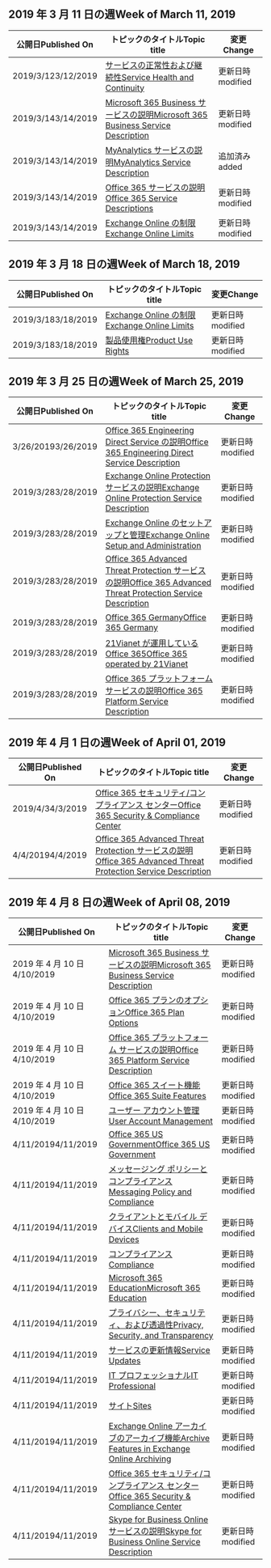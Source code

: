 <!-- This file is generated automatically each week. Changes made to this file will be overwritten.-->




## <a name="week-of-march-11-2019"></a><span data-ttu-id="fd4ba-101">2019 年 3 月 11 日の週</span><span class="sxs-lookup"><span data-stu-id="fd4ba-101">Week of March 11, 2019</span></span>


| <span data-ttu-id="fd4ba-102">公開日</span><span class="sxs-lookup"><span data-stu-id="fd4ba-102">Published On</span></span> |<span data-ttu-id="fd4ba-103">トピックのタイトル</span><span class="sxs-lookup"><span data-stu-id="fd4ba-103">Topic title</span></span> | <span data-ttu-id="fd4ba-104">変更</span><span class="sxs-lookup"><span data-stu-id="fd4ba-104">Change</span></span> |
|------|------------|--------|
| <span data-ttu-id="fd4ba-105">2019/3/12</span><span class="sxs-lookup"><span data-stu-id="fd4ba-105">3/12/2019</span></span> | [<span data-ttu-id="fd4ba-106">サービスの正常性および継続性</span><span class="sxs-lookup"><span data-stu-id="fd4ba-106">Service Health and Continuity</span></span>](/Office365/ServiceDescriptions/office-365-platform-service-description/service-health-and-continuity) | <span data-ttu-id="fd4ba-107">更新日時</span><span class="sxs-lookup"><span data-stu-id="fd4ba-107">modified</span></span> |
| <span data-ttu-id="fd4ba-108">2019/3/14</span><span class="sxs-lookup"><span data-stu-id="fd4ba-108">3/14/2019</span></span> | [<span data-ttu-id="fd4ba-109">Microsoft 365 Business サービスの説明</span><span class="sxs-lookup"><span data-stu-id="fd4ba-109">Microsoft 365 Business Service Description</span></span>](/Office365/ServiceDescriptions/microsoft-365-business-service-description) | <span data-ttu-id="fd4ba-110">更新日時</span><span class="sxs-lookup"><span data-stu-id="fd4ba-110">modified</span></span> |
| <span data-ttu-id="fd4ba-111">2019/3/14</span><span class="sxs-lookup"><span data-stu-id="fd4ba-111">3/14/2019</span></span> | [<span data-ttu-id="fd4ba-112">MyAnalytics サービスの説明</span><span class="sxs-lookup"><span data-stu-id="fd4ba-112">MyAnalytics Service Description</span></span>](/Office365/ServiceDescriptions/mya-service-description) | <span data-ttu-id="fd4ba-113">追加済み</span><span class="sxs-lookup"><span data-stu-id="fd4ba-113">added</span></span> |
| <span data-ttu-id="fd4ba-114">2019/3/14</span><span class="sxs-lookup"><span data-stu-id="fd4ba-114">3/14/2019</span></span> | [<span data-ttu-id="fd4ba-115">Office 365 サービスの説明 </span><span class="sxs-lookup"><span data-stu-id="fd4ba-115">Office 365 Service Descriptions </span></span>](/Office365/ServiceDescriptions/office-365-service-descriptions-technet-library) | <span data-ttu-id="fd4ba-116">更新日時</span><span class="sxs-lookup"><span data-stu-id="fd4ba-116">modified</span></span> |
| <span data-ttu-id="fd4ba-117">2019/3/14</span><span class="sxs-lookup"><span data-stu-id="fd4ba-117">3/14/2019</span></span> | [<span data-ttu-id="fd4ba-118">Exchange Online の制限</span><span class="sxs-lookup"><span data-stu-id="fd4ba-118">Exchange Online Limits</span></span>](/Office365/ServiceDescriptions/exchange-online-service-description/exchange-online-limits) | <span data-ttu-id="fd4ba-119">更新日時</span><span class="sxs-lookup"><span data-stu-id="fd4ba-119">modified</span></span> |


## <a name="week-of-march-18-2019"></a><span data-ttu-id="fd4ba-120">2019 年 3 月 18 日の週</span><span class="sxs-lookup"><span data-stu-id="fd4ba-120">Week of March 18, 2019</span></span>


| <span data-ttu-id="fd4ba-121">公開日</span><span class="sxs-lookup"><span data-stu-id="fd4ba-121">Published On</span></span> |<span data-ttu-id="fd4ba-122">トピックのタイトル</span><span class="sxs-lookup"><span data-stu-id="fd4ba-122">Topic title</span></span> | <span data-ttu-id="fd4ba-123">変更</span><span class="sxs-lookup"><span data-stu-id="fd4ba-123">Change</span></span> |
|------|------------|--------|
| <span data-ttu-id="fd4ba-124">2019/3/18</span><span class="sxs-lookup"><span data-stu-id="fd4ba-124">3/18/2019</span></span> | [<span data-ttu-id="fd4ba-125">Exchange Online の制限</span><span class="sxs-lookup"><span data-stu-id="fd4ba-125">Exchange Online Limits</span></span>](/Office365/ServiceDescriptions/exchange-online-service-description/exchange-online-limits) | <span data-ttu-id="fd4ba-126">更新日時</span><span class="sxs-lookup"><span data-stu-id="fd4ba-126">modified</span></span> |
| <span data-ttu-id="fd4ba-127">2019/3/18</span><span class="sxs-lookup"><span data-stu-id="fd4ba-127">3/18/2019</span></span> | [<span data-ttu-id="fd4ba-128">製品使用権</span><span class="sxs-lookup"><span data-stu-id="fd4ba-128">Product Use Rights</span></span>](/Office365/ServiceDescriptions/office-365-platform-service-description/product-use-rights) | <span data-ttu-id="fd4ba-129">更新日時</span><span class="sxs-lookup"><span data-stu-id="fd4ba-129">modified</span></span> |


## <a name="week-of-march-25-2019"></a><span data-ttu-id="fd4ba-130">2019 年 3 月 25 日の週</span><span class="sxs-lookup"><span data-stu-id="fd4ba-130">Week of March 25, 2019</span></span>


| <span data-ttu-id="fd4ba-131">公開日</span><span class="sxs-lookup"><span data-stu-id="fd4ba-131">Published On</span></span> |<span data-ttu-id="fd4ba-132">トピックのタイトル</span><span class="sxs-lookup"><span data-stu-id="fd4ba-132">Topic title</span></span> | <span data-ttu-id="fd4ba-133">変更</span><span class="sxs-lookup"><span data-stu-id="fd4ba-133">Change</span></span> |
|------|------------|--------|
| <span data-ttu-id="fd4ba-134">3/26/2019</span><span class="sxs-lookup"><span data-stu-id="fd4ba-134">3/26/2019</span></span> | [<span data-ttu-id="fd4ba-135">Office 365 Engineering Direct Service の説明</span><span class="sxs-lookup"><span data-stu-id="fd4ba-135">Office 365 Engineering Direct Service Description</span></span>](/Office365/ServiceDescriptions/office-365-engineering-direct-service-description) | <span data-ttu-id="fd4ba-136">更新日時</span><span class="sxs-lookup"><span data-stu-id="fd4ba-136">modified</span></span> |
| <span data-ttu-id="fd4ba-137">2019/3/28</span><span class="sxs-lookup"><span data-stu-id="fd4ba-137">3/28/2019</span></span> | [<span data-ttu-id="fd4ba-138">Exchange Online Protection サービスの説明</span><span class="sxs-lookup"><span data-stu-id="fd4ba-138">Exchange Online Protection Service Description</span></span>](/Office365/ServiceDescriptions/exchange-online-protection-service-description/exchange-online-protection-service-description) | <span data-ttu-id="fd4ba-139">更新日時</span><span class="sxs-lookup"><span data-stu-id="fd4ba-139">modified</span></span> |
| <span data-ttu-id="fd4ba-140">2019/3/28</span><span class="sxs-lookup"><span data-stu-id="fd4ba-140">3/28/2019</span></span> | [<span data-ttu-id="fd4ba-141">Exchange Online のセットアップと管理</span><span class="sxs-lookup"><span data-stu-id="fd4ba-141">Exchange Online Setup and Administration</span></span>](/Office365/ServiceDescriptions/exchange-online-service-description/exchange-online-setup-and-administration) | <span data-ttu-id="fd4ba-142">更新日時</span><span class="sxs-lookup"><span data-stu-id="fd4ba-142">modified</span></span> |
| <span data-ttu-id="fd4ba-143">2019/3/28</span><span class="sxs-lookup"><span data-stu-id="fd4ba-143">3/28/2019</span></span> | [<span data-ttu-id="fd4ba-144">Office 365 Advanced Threat Protection サービスの説明</span><span class="sxs-lookup"><span data-stu-id="fd4ba-144">Office 365 Advanced Threat Protection Service Description</span></span>](/Office365/ServiceDescriptions/office-365-advanced-threat-protection-service-description) | <span data-ttu-id="fd4ba-145">更新日時</span><span class="sxs-lookup"><span data-stu-id="fd4ba-145">modified</span></span> |
| <span data-ttu-id="fd4ba-146">2019/3/28</span><span class="sxs-lookup"><span data-stu-id="fd4ba-146">3/28/2019</span></span> | [<span data-ttu-id="fd4ba-147">Office 365 Germany</span><span class="sxs-lookup"><span data-stu-id="fd4ba-147">Office 365 Germany</span></span>](/Office365/ServiceDescriptions/office-365-platform-service-description/office-365-germany) | <span data-ttu-id="fd4ba-148">更新日時</span><span class="sxs-lookup"><span data-stu-id="fd4ba-148">modified</span></span> |
| <span data-ttu-id="fd4ba-149">2019/3/28</span><span class="sxs-lookup"><span data-stu-id="fd4ba-149">3/28/2019</span></span> | [<span data-ttu-id="fd4ba-150">21Vianet が運用している Office 365</span><span class="sxs-lookup"><span data-stu-id="fd4ba-150">Office 365 operated by 21Vianet</span></span>](/Office365/ServiceDescriptions/office-365-platform-service-description/office-365-operated-by-21vianet) | <span data-ttu-id="fd4ba-151">更新日時</span><span class="sxs-lookup"><span data-stu-id="fd4ba-151">modified</span></span> |
| <span data-ttu-id="fd4ba-152">2019/3/28</span><span class="sxs-lookup"><span data-stu-id="fd4ba-152">3/28/2019</span></span> | [<span data-ttu-id="fd4ba-153">Office 365 プラットフォーム サービスの説明</span><span class="sxs-lookup"><span data-stu-id="fd4ba-153">Office 365 Platform Service Description</span></span>](/Office365/ServiceDescriptions/office-365-platform-service-description/office-365-platform-service-description) | <span data-ttu-id="fd4ba-154">更新日時</span><span class="sxs-lookup"><span data-stu-id="fd4ba-154">modified</span></span> |


## <a name="week-of-april-01-2019"></a><span data-ttu-id="fd4ba-155">2019 年 4 月 1 日の週</span><span class="sxs-lookup"><span data-stu-id="fd4ba-155">Week of April 01, 2019</span></span>


| <span data-ttu-id="fd4ba-156">公開日</span><span class="sxs-lookup"><span data-stu-id="fd4ba-156">Published On</span></span> |<span data-ttu-id="fd4ba-157">トピックのタイトル</span><span class="sxs-lookup"><span data-stu-id="fd4ba-157">Topic title</span></span> | <span data-ttu-id="fd4ba-158">変更</span><span class="sxs-lookup"><span data-stu-id="fd4ba-158">Change</span></span> |
|------|------------|--------|
| <span data-ttu-id="fd4ba-159">2019/4/3</span><span class="sxs-lookup"><span data-stu-id="fd4ba-159">4/3/2019</span></span> | [<span data-ttu-id="fd4ba-160">Office 365 セキュリティ/コンプライアンス センター</span><span class="sxs-lookup"><span data-stu-id="fd4ba-160">Office 365 Security & Compliance Center</span></span>](/Office365/ServiceDescriptions/office-365-platform-service-description/office-365-securitycompliance-center) | <span data-ttu-id="fd4ba-161">更新日時</span><span class="sxs-lookup"><span data-stu-id="fd4ba-161">modified</span></span> |
| <span data-ttu-id="fd4ba-162">4/4/2019</span><span class="sxs-lookup"><span data-stu-id="fd4ba-162">4/4/2019</span></span> | [<span data-ttu-id="fd4ba-163">Office 365 Advanced Threat Protection サービスの説明</span><span class="sxs-lookup"><span data-stu-id="fd4ba-163">Office 365 Advanced Threat Protection Service Description</span></span>](/Office365/ServiceDescriptions/office-365-advanced-threat-protection-service-description) | <span data-ttu-id="fd4ba-164">更新日時</span><span class="sxs-lookup"><span data-stu-id="fd4ba-164">modified</span></span> |


## <a name="week-of-april-08-2019"></a><span data-ttu-id="fd4ba-165">2019 年 4 月 8 日の週</span><span class="sxs-lookup"><span data-stu-id="fd4ba-165">Week of April 08, 2019</span></span>


| <span data-ttu-id="fd4ba-166">公開日</span><span class="sxs-lookup"><span data-stu-id="fd4ba-166">Published On</span></span> |<span data-ttu-id="fd4ba-167">トピックのタイトル</span><span class="sxs-lookup"><span data-stu-id="fd4ba-167">Topic title</span></span> | <span data-ttu-id="fd4ba-168">変更</span><span class="sxs-lookup"><span data-stu-id="fd4ba-168">Change</span></span> |
|------|------------|--------|
| <span data-ttu-id="fd4ba-169">2019 年 4 月 10 日</span><span class="sxs-lookup"><span data-stu-id="fd4ba-169">4/10/2019</span></span> | [<span data-ttu-id="fd4ba-170">Microsoft 365 Business サービスの説明</span><span class="sxs-lookup"><span data-stu-id="fd4ba-170">Microsoft 365 Business Service Description</span></span>](/Office365/ServiceDescriptions/microsoft-365-business-service-description) | <span data-ttu-id="fd4ba-171">更新日時</span><span class="sxs-lookup"><span data-stu-id="fd4ba-171">modified</span></span> |
| <span data-ttu-id="fd4ba-172">2019 年 4 月 10 日</span><span class="sxs-lookup"><span data-stu-id="fd4ba-172">4/10/2019</span></span> | [<span data-ttu-id="fd4ba-173">Office 365 プランのオプション</span><span class="sxs-lookup"><span data-stu-id="fd4ba-173">Office 365 Plan Options</span></span>](/Office365/ServiceDescriptions/office-365-platform-service-description/office-365-plan-options) | <span data-ttu-id="fd4ba-174">更新日時</span><span class="sxs-lookup"><span data-stu-id="fd4ba-174">modified</span></span> |
| <span data-ttu-id="fd4ba-175">2019 年 4 月 10 日</span><span class="sxs-lookup"><span data-stu-id="fd4ba-175">4/10/2019</span></span> | [<span data-ttu-id="fd4ba-176">Office 365 プラットフォーム サービスの説明</span><span class="sxs-lookup"><span data-stu-id="fd4ba-176">Office 365 Platform Service Description</span></span>](/Office365/ServiceDescriptions/office-365-platform-service-description/office-365-platform-service-description) | <span data-ttu-id="fd4ba-177">更新日時</span><span class="sxs-lookup"><span data-stu-id="fd4ba-177">modified</span></span> |
| <span data-ttu-id="fd4ba-178">2019 年 4 月 10 日</span><span class="sxs-lookup"><span data-stu-id="fd4ba-178">4/10/2019</span></span> | [<span data-ttu-id="fd4ba-179">Office 365 スイート機能</span><span class="sxs-lookup"><span data-stu-id="fd4ba-179">Office 365 Suite Features</span></span>](/Office365/ServiceDescriptions/office-365-platform-service-description/office-365-suite-features) | <span data-ttu-id="fd4ba-180">更新日時</span><span class="sxs-lookup"><span data-stu-id="fd4ba-180">modified</span></span> |
| <span data-ttu-id="fd4ba-181">2019 年 4 月 10 日</span><span class="sxs-lookup"><span data-stu-id="fd4ba-181">4/10/2019</span></span> | [<span data-ttu-id="fd4ba-182">ユーザー アカウント管理</span><span class="sxs-lookup"><span data-stu-id="fd4ba-182">User Account Management</span></span>](/Office365/ServiceDescriptions/office-365-platform-service-description/user-account-management) | <span data-ttu-id="fd4ba-183">更新日時</span><span class="sxs-lookup"><span data-stu-id="fd4ba-183">modified</span></span> |
| <span data-ttu-id="fd4ba-184">4/11/2019</span><span class="sxs-lookup"><span data-stu-id="fd4ba-184">4/11/2019</span></span> | [<span data-ttu-id="fd4ba-185">Office 365 US Government</span><span class="sxs-lookup"><span data-stu-id="fd4ba-185">Office 365 US Government</span></span>](/Office365/ServiceDescriptions/office-365-platform-service-description/office-365-us-government/office-365-us-government) | <span data-ttu-id="fd4ba-186">更新日時</span><span class="sxs-lookup"><span data-stu-id="fd4ba-186">modified</span></span> |
| <span data-ttu-id="fd4ba-187">4/11/2019</span><span class="sxs-lookup"><span data-stu-id="fd4ba-187">4/11/2019</span></span> | [<span data-ttu-id="fd4ba-188">メッセージング ポリシーとコンプライアンス</span><span class="sxs-lookup"><span data-stu-id="fd4ba-188">Messaging Policy and Compliance</span></span>](/Office365/ServiceDescriptions/exchange-online-protection-service-description/messaging-policy-and-compliance-servicedesc) | <span data-ttu-id="fd4ba-189">更新日時</span><span class="sxs-lookup"><span data-stu-id="fd4ba-189">modified</span></span> |
| <span data-ttu-id="fd4ba-190">4/11/2019</span><span class="sxs-lookup"><span data-stu-id="fd4ba-190">4/11/2019</span></span> | [<span data-ttu-id="fd4ba-191">クライアントとモバイル デバイス</span><span class="sxs-lookup"><span data-stu-id="fd4ba-191">Clients and Mobile Devices</span></span>](/Office365/ServiceDescriptions/exchange-online-service-description/clients-and-mobile-devices) | <span data-ttu-id="fd4ba-192">更新日時</span><span class="sxs-lookup"><span data-stu-id="fd4ba-192">modified</span></span> |
| <span data-ttu-id="fd4ba-193">4/11/2019</span><span class="sxs-lookup"><span data-stu-id="fd4ba-193">4/11/2019</span></span> | [<span data-ttu-id="fd4ba-194">コンプライアンス</span><span class="sxs-lookup"><span data-stu-id="fd4ba-194">Compliance</span></span>](/Office365/ServiceDescriptions/office-365-platform-service-description/compliance-servicedesc) | <span data-ttu-id="fd4ba-195">更新日時</span><span class="sxs-lookup"><span data-stu-id="fd4ba-195">modified</span></span> |
| <span data-ttu-id="fd4ba-196">4/11/2019</span><span class="sxs-lookup"><span data-stu-id="fd4ba-196">4/11/2019</span></span> | [<span data-ttu-id="fd4ba-197">Microsoft 365 Education</span><span class="sxs-lookup"><span data-stu-id="fd4ba-197">Microsoft 365 Education</span></span>](/Office365/ServiceDescriptions/office-365-platform-service-description/microsoft-365-education) | <span data-ttu-id="fd4ba-198">更新日時</span><span class="sxs-lookup"><span data-stu-id="fd4ba-198">modified</span></span> |
| <span data-ttu-id="fd4ba-199">4/11/2019</span><span class="sxs-lookup"><span data-stu-id="fd4ba-199">4/11/2019</span></span> | [<span data-ttu-id="fd4ba-200">プライバシー、セキュリティ、および透過性</span><span class="sxs-lookup"><span data-stu-id="fd4ba-200">Privacy, Security, and Transparency</span></span>](/Office365/ServiceDescriptions/office-365-platform-service-description/privacy-security-and-transparency) | <span data-ttu-id="fd4ba-201">更新日時</span><span class="sxs-lookup"><span data-stu-id="fd4ba-201">modified</span></span> |
| <span data-ttu-id="fd4ba-202">4/11/2019</span><span class="sxs-lookup"><span data-stu-id="fd4ba-202">4/11/2019</span></span> | [<span data-ttu-id="fd4ba-203">サービスの更新情報</span><span class="sxs-lookup"><span data-stu-id="fd4ba-203">Service Updates</span></span>](/Office365/ServiceDescriptions/office-365-platform-service-description/service-updates) | <span data-ttu-id="fd4ba-204">更新日時</span><span class="sxs-lookup"><span data-stu-id="fd4ba-204">modified</span></span> |
| <span data-ttu-id="fd4ba-205">4/11/2019</span><span class="sxs-lookup"><span data-stu-id="fd4ba-205">4/11/2019</span></span> | [<span data-ttu-id="fd4ba-206">IT プロフェッショナル</span><span class="sxs-lookup"><span data-stu-id="fd4ba-206">IT Professional</span></span>](/Office365/ServiceDescriptions/sharepoint-online-service-description/it-professional) | <span data-ttu-id="fd4ba-207">更新日時</span><span class="sxs-lookup"><span data-stu-id="fd4ba-207">modified</span></span> |
| <span data-ttu-id="fd4ba-208">4/11/2019</span><span class="sxs-lookup"><span data-stu-id="fd4ba-208">4/11/2019</span></span> | [<span data-ttu-id="fd4ba-209">サイト</span><span class="sxs-lookup"><span data-stu-id="fd4ba-209">Sites</span></span>](/Office365/ServiceDescriptions/sharepoint-online-service-description/sites-servicedesc) | <span data-ttu-id="fd4ba-210">更新日時</span><span class="sxs-lookup"><span data-stu-id="fd4ba-210">modified</span></span> |
| <span data-ttu-id="fd4ba-211">4/11/2019</span><span class="sxs-lookup"><span data-stu-id="fd4ba-211">4/11/2019</span></span> | [<span data-ttu-id="fd4ba-212">Exchange Online アーカイブのアーカイブ機能</span><span class="sxs-lookup"><span data-stu-id="fd4ba-212">Archive Features in Exchange Online Archiving</span></span>](/Office365/ServiceDescriptions/exchange-online-archiving-service-description/archive-features) | <span data-ttu-id="fd4ba-213">更新日時</span><span class="sxs-lookup"><span data-stu-id="fd4ba-213">modified</span></span> |
| <span data-ttu-id="fd4ba-214">4/11/2019</span><span class="sxs-lookup"><span data-stu-id="fd4ba-214">4/11/2019</span></span> | [<span data-ttu-id="fd4ba-215">Office 365 セキュリティ/コンプライアンス センター</span><span class="sxs-lookup"><span data-stu-id="fd4ba-215">Office 365 Security & Compliance Center</span></span>](/Office365/ServiceDescriptions/office-365-platform-service-description/office-365-securitycompliance-center) | <span data-ttu-id="fd4ba-216">更新日時</span><span class="sxs-lookup"><span data-stu-id="fd4ba-216">modified</span></span> |
| <span data-ttu-id="fd4ba-217">4/11/2019</span><span class="sxs-lookup"><span data-stu-id="fd4ba-217">4/11/2019</span></span> | [<span data-ttu-id="fd4ba-218">Skype for Business Online サービスの説明</span><span class="sxs-lookup"><span data-stu-id="fd4ba-218">Skype for Business Online Service Description</span></span>](/Office365/ServiceDescriptions/skype-for-business-online-service-description/skype-for-business-online-service-description) | <span data-ttu-id="fd4ba-219">更新日時</span><span class="sxs-lookup"><span data-stu-id="fd4ba-219">modified</span></span> |
